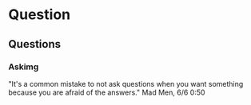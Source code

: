 # Question

## Questions

### Askimg

"It's a common mistake to not ask questions when you want something because you are afraid of the answers." Mad Men, 6/6 0:50
